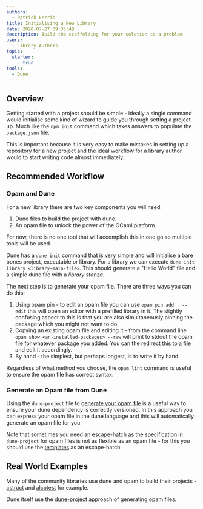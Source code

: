 ```yaml
---
authors:
  - Patrick Ferris
title: Initialising a New Library
date: 2020-07-27 09:35:49
description: Build the scaffolding for your solution to a problem
users:
  - Library Authors
topic: 
  starter: 
    - true
tools:
  - Dune
---
```


## Overview

Getting started with a project should be simple - ideally a single command would initialise some kind of wizard to guide you through setting a project up. Much like the `npm init` command which takes answers to populate the `package.json` file. 

This is important because it is very easy to make mistakes in setting up a repository for a new project and the ideal workflow for a library author would to start writing code almost immediately.

## Recommended Workflow

### Opam and Dune

For a new library there are two key components you will need: 

1. Dune files to build the project with dune. 
2. An opam file to unlock the power of the OCaml platform. 

For now, there is no one tool that will accomplish this in one go so multiple tools will be used. 

Dune has a `dune init` command that is very simple and will initialise a bare bones project, executable or library. For a library we can execute `dune init library <library-main-file>`. This should generate a "Hello World" file and a simple dune file with a *library stanza*. 

The next step is to generate your opam file. There are three ways you can do this: 

1. Using opam pin - to edit an opam file  you can use `opam pin add . --edit` this will open an editor with a prefilled library in it. The slightly confusing aspect to this is that you are also simultaneously pinning the package which you might not want to do. 
2. Copying an existing opam file and editing it - from the command line `opam show <an-installed-packages> --raw` will print to stdout the opam file for whatever package you added. You can the redirect this to a file and edit it accordingly. 
3. By hand - the simplest, but perhaps longest, is to write it by hand. 

Regardless of what method you choose, the `opam lint` command is useful to ensure the opam file has correct syntax. 

### Generate an Opam file from Dune

Using the `dune-project` file to [generate your opam file](https://dune.readthedocs.io/en/stable/opam.html#generating-opam-files) is a useful way to ensure your dune dependency is correctly versioned. In this approach you can express your opam file in the dune language and this will automatically generate an opam file for you. 

Note that sometimes you need an escape-hatch as the specification in `dune-project` for opam files is not as flexible as an opam file - for this you should use the [templates](https://dune.readthedocs.io/en/stable/opam.html#opam-template) as an escape-hatch. 

## Real World Examples

Many of the community libraries use dune and opam to build their projects - [cstruct](https://github.com/mirage/ocaml-cstruct) and [alcotest](https://github.com/mirage/alcotest) for example. 

Dune itself use the [dune-project](https://github.com/ocaml/dune/blob/master/dune-project) approach of generating opam files.
